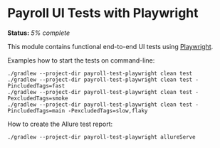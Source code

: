 # Payroll UI Tests with Playwright

**Status:** _5% complete_

This module contains functional end-to-end UI tests using [Playwright](https://playwright.dev/).

Examples how to start the tests on command-line:

```shell
./gradlew --project-dir payroll-test-playwright clean test
./gradlew --project-dir payroll-test-playwright clean test -PincludedTags=fast
./gradlew --project-dir payroll-test-playwright clean test -PexcludedTags=smoke
./gradlew --project-dir payroll-test-playwright clean test -PincludedTags=main -PexcludedTags=slow,flaky
```

How to create the Allure test report:

```shell
./gradlew --project-dir payroll-test-playwright allureServe
```
